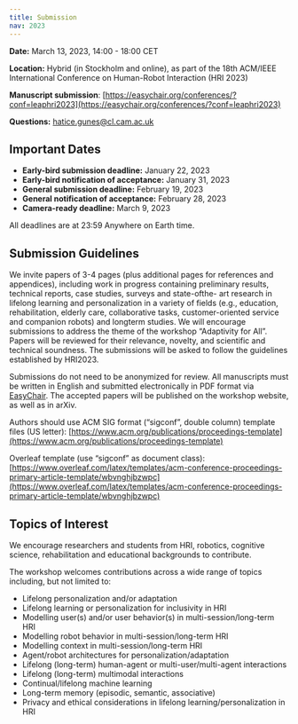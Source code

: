 ```yaml
---
title: Submission
nav: 2023
---
```


**Date:** March 13, 2023, 14:00 - 18:00 CET

**Location:** Hybrid (in Stockholm and online), as part of the 18th ACM/IEEE International Conference on Human-Robot Interaction (HRI 2023)

**Manuscript submission**: [https://easychair.org/conferences/?conf=leaphri2023](https://easychair.org/conferences/?conf=leaphri2023)

**Questions:** hatice.gunes@cl.cam.ac.uk


## Important Dates

- **Early-bird submission deadline:** January 22, 2023
- **Early-bird notification of acceptance:** January 31, 2023
- **General submission deadline:** February 19, 2023
- **General notification of acceptance:** February 28, 2023
- **Camera-ready deadline:** March 9, 2023

All deadlines are at 23:59 Anywhere on Earth time.

<!--- **Early-bird submission deadline:** January 23, 2022
- **Early-bird notification of acceptance:** January 30, 2022
- **General submission deadline:** February 14, 2022
- **General notification of acceptance:** February 24, 2022
- **Camera-ready deadline:** March 3, 2022-->


## Submission Guidelines

We invite papers of 3-4 pages (plus additional pages for references and appendices), including work in progress containing preliminary results, technical reports, case studies, surveys and state-ofthe- art research in lifelong learning and personalization in a variety of fields (e.g., education, rehabilitation, elderly care, collaborative tasks, customer-oriented service and companion robots) and longterm studies. We will encourage submissions to address the theme of the workshop “Adaptivity for All”. 
Papers will be reviewed for their relevance, novelty, and scientific and technical soundness. The submissions will be asked to follow the guidelines established by HRI2023.

Submissions do not need to be anonymized for review. All manuscripts must be written in English and submitted electronically in PDF format via [EasyChair](https://easychair.org/conferences/?conf=leaphri2023). The accepted papers will be published on the workshop website, as well as in arXiv.

Authors should use ACM SIG format (“sigconf”, double column) template files (US letter): [https://www.acm.org/publications/proceedings-template](https://www.acm.org/publications/proceedings-template)

Overleaf template (use “sigconf” as document class): [https://www.overleaf.com/latex/templates/acm-conference-proceedings-primary-article-template/wbvnghjbzwpc](https://www.overleaf.com/latex/templates/acm-conference-proceedings-primary-article-template/wbvnghjbzwpc)

## Topics of Interest

We encourage researchers and students from HRI, robotics, cognitive science, rehabilitation and educational backgrounds to contribute.

The workshop welcomes contributions across a wide range of topics including, but not limited to:

- Lifelong personalization and/or adaptation
- Lifelong learning or personalization for inclusivity in HRI
- Modelling user(s) and/or user behavior(s) in multi-session/long-term HRI
- Modelling robot behavior in multi-session/long-term HRI
- Modelling context in multi-session/long-term HRI
- Agent/robot architectures for personalization/adaptation
- Lifelong (long-term) human-agent or multi-user/multi-agent interactions
- Lifelong (long-term) multimodal interactions
- Continual/lifelong machine learning
- Long-term memory (episodic, semantic, associative)
- Privacy and ethical considerations in lifelong learning/personalization in HRI

